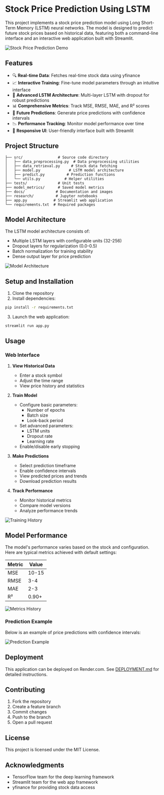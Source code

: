 # Stock Price Prediction Using LSTM

This project implements a stock price prediction model using Long Short-Term Memory (LSTM) neural networks. The model is designed to predict future stock prices based on historical data, featuring both a command-line interface and an interactive web application built with Streamlit.

![Stock Price Prediction Demo](docs/images/demo.png)

## Features

- 🔍 **Real-time Data**: Fetches real-time stock data using yfinance
- 📈 **Interactive Training**: Fine-tune model parameters through an intuitive interface
- 🤖 **Advanced LSTM Architecture**: Multi-layer LSTM with dropout for robust predictions
- 📊 **Comprehensive Metrics**: Track MSE, RMSE, MAE, and R² scores
- 🎯 **Future Predictions**: Generate price predictions with confidence intervals
- 📉 **Performance Tracking**: Monitor model performance over time
- 📱 **Responsive UI**: User-friendly interface built with Streamlit

## Project Structure

```
├── src/                # Source code directory
│   ├── data_preprocessing.py  # Data preprocessing utilities
│   ├── data_retrieval.py     # Stock data fetching
│   ├── model.py             # LSTM model architecture
│   ├── predict.py          # Prediction functions
│   └── utils.py           # Helper utilities
├── tests/              # Unit tests
├── model_metrics/      # Saved model metrics
├── docs/              # Documentation and images
├── research/          # Jupyter notebooks
├── app.py            # Streamlit web application
└── requirements.txt  # Required packages
```

## Model Architecture

The LSTM model architecture consists of:
- Multiple LSTM layers with configurable units (32-256)
- Dropout layers for regularization (0.0-0.5)
- Batch normalization for training stability
- Dense output layer for price prediction

![Model Architecture](docs/images/architecture.png)

## Setup and Installation

1. Clone the repository
2. Install dependencies:
```bash
pip install -r requirements.txt
```
3. Launch the web application:
```bash
streamlit run app.py
```

## Usage

### Web Interface

1. **View Historical Data**
   - Enter a stock symbol
   - Adjust the time range
   - View price history and statistics

2. **Train Model**
   - Configure basic parameters:
     - Number of epochs
     - Batch size
     - Look-back period
   - Set advanced parameters:
     - LSTM units
     - Dropout rate
     - Learning rate
   - Enable/disable early stopping

3. **Make Predictions**
   - Select prediction timeframe
   - Enable confidence intervals
   - View predicted prices and trends
   - Download prediction results

4. **Track Performance**
   - Monitor historical metrics
   - Compare model versions
   - Analyze performance trends

![Training History](docs/images/training.png)

## Model Performance

The model's performance varies based on the stock and configuration. Here are typical metrics achieved with default settings:

| Metric | Value |
|--------|-------|
| MSE    | 10-15 |
| RMSE   | 3-4   |
| MAE    | 2-3   |
| R²     | 0.90+ |

![Metrics History](docs/images/metrics.png)

### Prediction Example

Below is an example of price predictions with confidence intervals:

![Prediction Example](docs/images/prediction.png)

## Deployment

This application can be deployed on Render.com. See [DEPLOYMENT.md](DEPLOYMENT.md) for detailed instructions.

## Contributing

1. Fork the repository
2. Create a feature branch
3. Commit changes
4. Push to the branch
5. Open a pull request

## License

This project is licensed under the MIT License.

## Acknowledgments

- TensorFlow team for the deep learning framework
- Streamlit team for the web app framework
- yfinance for providing stock data access

